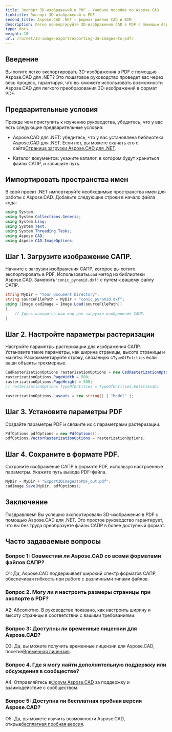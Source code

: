 ```yaml
---
title: Экспорт 3D-изображений в PDF - Учебное пособие по Aspose.CAD
linktitle: Экспорт 3D-изображений в PDF
second_title: Aspose.CAD .NET — формат файлов CAD и BIM
description: Легко конвертируйте 3D-изображения CAD в PDF с помощью Aspose.CAD для .NET. Следуйте нашему пошаговому руководству для беспрепятственного экспорта PDF.
type: docs
weight: 10
url: /ru/net/3d-image-export/exporting-3d-images-to-pdf/
---
```

## Введение

Вы хотите легко экспортировать 3D-изображения в PDF с помощью Aspose.CAD для .NET? Это пошаговое руководство проведет вас через весь процесс, гарантируя, что вы сможете использовать возможности Aspose.CAD для легкого преобразования 3D-изображений в формат PDF.

## Предварительные условия

Прежде чем приступить к изучению руководства, убедитесь, что у вас есть следующие предварительные условия:

-  Aspose.CAD для .NET: убедитесь, что у вас установлена библиотека Aspose.CAD для .NET. Если нет, вы можете скачать его с сайта[Страница загрузки Aspose.CAD для .NET](https://releases.aspose.com/cad/net/).

- Каталог документов: укажите каталог, в котором будут храниться файлы САПР, и запишите путь.

## Импортировать пространства имен

В свой проект .NET импортируйте необходимые пространства имен для работы с Aspose.CAD. Добавьте следующие строки в начало файла кода:

```csharp
using System;
using System.Collections.Generic;
using System.Linq;
using System.Text;
using System.Threading.Tasks;
using Aspose.CAD;
using Aspose.CAD.ImageOptions;
```

## Шаг 1. Загрузите изображение САПР.

 Начните с загрузки изображения САПР, которое вы хотите экспортировать в PDF. Использовать`Load` метод из библиотеки Aspose.CAD. Заменять`"conic_pyramid.dxf"` с путем к вашему файлу САПР.

```csharp
string MyDir = "Your Document Directory";
string sourceFilePath = MyDir + "conic_pyramid.dxf";
using (Image cadImage = Image.Load(sourceFilePath))
{
    // Здесь находится ваш код для загрузки изображения САПР.
}
```

## Шаг 2. Настройте параметры растеризации

 Настройте параметры растеризации для изображения САПР. Установите такие параметры, как ширина страницы, высота страницы и макеты. Раскомментируйте строку, связанную с`TypeOfEntities` если ваши объекты трехмерные.

```csharp
CadRasterizationOptions rasterizationOptions = new CadRasterizationOptions();
rasterizationOptions.PageWidth = 500;
rasterizationOptions.PageHeight = 500;
// rasterizationOptions.TypeOfEntities = TypeOfEntities.Entities3D;

rasterizationOptions.Layouts = new string[] { "Model" };
```

## Шаг 3. Установите параметры PDF

Создайте параметры PDF и свяжите их с параметрами растеризации.

```csharp
PdfOptions pdfOptions = new PdfOptions();
pdfOptions.VectorRasterizationOptions = rasterizationOptions;
```

## Шаг 4. Сохраните в формате PDF.

Сохраните изображение САПР в формате PDF, используя настроенные параметры. Укажите путь вывода PDF-файла.

```csharp
MyDir = MyDir + "Export3DImagestoPDF_out.pdf";
cadImage.Save(MyDir, pdfOptions);
```

## Заключение

Поздравляем! Вы успешно экспортировали 3D-изображения в PDF с помощью Aspose.CAD для .NET. Это простое руководство гарантирует, что вы без труда преобразуете файлы САПР в более доступный формат.

## Часто задаваемые вопросы

### Вопрос 1: Совместим ли Aspose.CAD со всеми форматами файлов САПР?

О1: Да, Aspose.CAD поддерживает широкий спектр форматов САПР, обеспечивая гибкость при работе с различными типами файлов.

### Вопрос 2. Могу ли я настроить размеры страницы при экспорте в PDF?

А2: Абсолютно. В руководстве показано, как настроить ширину и высоту страницы в соответствии с вашими требованиями.

### Вопрос 3: Доступны ли временные лицензии для Aspose.CAD?

 О3: Да, вы можете получить временные лицензии для Aspose.CAD, посетив[Временная лицензия](https://purchase.aspose.com/temporary-license/).

### Вопрос 4. Где я могу найти дополнительную поддержку или обсуждения в сообществе?

 A4: Отправляйтесь в[Форум Aspose.CAD](https://forum.aspose.com/c/cad/19) за поддержку и взаимодействие с сообществом.

### Вопрос 5: Доступна ли бесплатная пробная версия Aspose.CAD?

 О5: Да, вы можете изучить возможности Aspose.CAD, открыв[бесплатная пробная версия](https://releases.aspose.com/).
